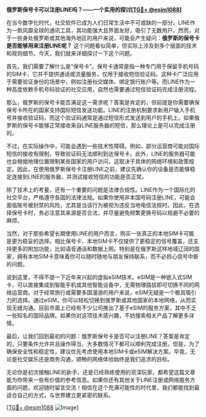 **俄罗斯保号卡可以注册LINE吗？——一个实用的探讨[[TG💪+ @esim1088](https://t.me/s/esim1088)]**

在当今数字化时代，社交软件已成为人们日常生活中不可或缺的一部分。LINE作为一款风靡全球的通讯工具，其功能强大且界面友好，吸引了无数用户。然而，对于一些身处俄罗斯或其他海外地区的用户来说，可能会产生疑问：**俄罗斯的保号卡是否能够用来注册LINE呢？** 这个问题看似简单，但实际上涉及到多个层面的技术和规则细节。今天，我们就来详细探讨一下这个问题。

首先，我们需要了解什么是“保号卡”。保号卡通常是指一种专门用于保留手机号码的SIM卡，它并不提供通话或流量服务，仅用于接收短信验证码。这种卡广泛应用于需要验证身份的场景中，例如注册社交媒体、绑定银行账户等。而LINE作为一种高度依赖手机号码验证的社交应用，自然也需要通过短信验证码完成注册流程。

那么，俄罗斯的保号卡能否满足这一需求呢？答案是肯定的，但前提是你需要确保保号卡所在的国家支持国际短信发送功能。LINE的注册机制要求新用户输入手机号并接收验证码，而这个验证码通常是通过短信形式发送到用户的手机上。如果俄罗斯的保号卡能够正常接收来自LINE服务器的短信，那么理论上是可以完成注册的。

不过，在实际操作中，可能会遇到一些技术性障碍。例如，部分运营商可能对国际短信的接收有限制，导致验证码无法顺利到达保号卡。此外，LINE的服务器可能也会根据地理位置限制某些国家的用户访问，这取决于具体的网络环境和政策规定。因此，在使用俄罗斯保号卡注册LINE之前，建议先确认你的设备是否能够稳定连接到LINE的服务器，并测试接收短信的功能是否正常。

除了技术上的考量，还有一个重要的问题是法律合规性。LINE作为一个国际化的社交平台，严格遵守各国的法律法规。如果你使用非本国号码注册LINE，可能会面临账号被封禁的风险，尤其是当该行为被视为违反当地电信法规时。因此，在选择保号卡时，务必注意其来源是否合法，并尽量避免频繁更换号码以规避不必要的麻烦。

当然，对于那些希望长期使用LINE的用户而言，购买一张真正的本地SIM卡可能是更为稳妥的选择。相比保号卡，本地SIM卡不仅提供了更稳定的信号覆盖，还支持更多的附加功能，比如语音通话和数据上网。特别是在俄罗斯这样地域辽阔的国家，拥有本地SIM卡意味着你可以随时随地与朋友保持联系，而不必担心信号中断的问题。

说到这里，不得不提一下近年来兴起的虚拟eSIM技术。eSIM是一种嵌入式SIM卡，可以直接集成到智能手机或其他智能设备中，无需物理插拔即可切换不同的网络运营商。对于经常旅行或需要多国漫游的用户来说，eSIM无疑是一个极具吸引力的选择。通过eSIM，你可以轻松切换到俄罗斯或其他国家的本地网络，从而实现无缝沟通。目前市面上已经有不少公司推出了基于eSIM的服务方案，其中不乏一些知名的国际品牌。如果你对这项技术感兴趣，不妨搜索相关产品了解更多详情。

最后，让我们回到最初的问题：俄罗斯保号卡是否可以注册LINE？答案是肯定的，只要条件允许并且操作得当，大多数情况下都可以顺利完成注册。但是，为了确保安全性和稳定性，建议优先考虑使用本地SIM卡或eSIM解决方案。毕竟，无论是社交娱乐还是商务沟通，顺畅的网络体验始终是我们追求的目标。

无论你是初次接触LINE的新手，还是已经熟练使用的资深玩家，都希望这篇文章能为你带来一些有价值的参考信息。如果你还有其他关于LINE注册或网络服务方面的问题，欢迎随时留言交流！相信在这个充满可能性的时代里，我们都能找到最适合自己的方式，与世界建立更紧密的联系。

[[TG💪+ @esim1088](https://t.me/s/esim1088) ![Image](https://i.postimg.cc/4NQfJmqS/Snipaste-2025-05-13-00-14-12.png)]